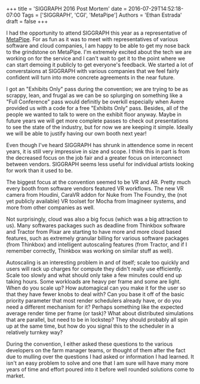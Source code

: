 +++
title = 'SIGGRAPH 2016 Post Mortem'
date = 2016-07-29T14:52:18-07:00
Tags = ['SIGGRAPH', 'CGI', 'MetaPipe']
Authors = 'Ethan Estrada'
draft = false
+++

I had the opportunity to attend SIGGRAPH this year as a representative
of [MetaPipe](http://metapipe.com). For as fun as it was to meet with
representatives of various software and cloud companies, I am happy to
be able to get my nose back to the grindstone on MetaPipe. I'm
extremely excited about the tech we are working on for the service and
I can't wait to get it to the point where we can start demoing it
publicly to get everyone's feedback. We started a lot of converstaions
at SIGGRAPH with various companies that we feel fairly confident will
turn into more concrete agreements in the near future.

<!-- more -->

I got an "Exhibits Only" pass during the convention; we are trying to
be as scrappy, lean, and frugal as we can be so splurging on something
like a "Full Conference" pass would definitly be overkill especially
when Avere provided us with a code for a free "Exhibits Only"
pass. Besides, all of the people we wanted to talk to were on the
exhibit floor anyway. Maybe in future years we will get more complete
passes to check out presentations to see the state of the industry,
but for now we are keeping it simple. Ideally we will be able to
justify having our own booth next year!

Even though I've heard SIGGRAPH has shrunk in attendence some in
recent years, it is still very impressive in size and scope. I think
this in part is from the decreased focus on the job fair and a greater
focus on interconnect between vendors. SIGGRAPH seems less useful for
individual artists looking for work than it used to be.

The biggest focus at the convention seemed to be VR and AR. Pretty
much every booth from software vendors featured VR workflows. The new
VR camera from Houdini, CaraVR addon for Nuke from The Foundry, the
(not yet publicly available) VR toolset for Mocha from Imagineer
systems, and more from other companies as well.

Not surprisingly, cloud was also a big focus (which was a big
attraction to us). Many softwares packages such as deadline from
Thinkbox software and Tractor from Pixar are starting to have more and
more cloud based features, such as extremely granular billing for
various software packages (from Thinkbox) and intelligent autoscaling
features (from Tractor, and if I remember correctly, Thinkbox was
working on similar stuff as well).

Autoscaling is an interesting problem in and of itself; scale too
quickly and users will rack up charges for compute they didn't really
use efficiently.  Scale too slowly and what should only take a few
minutes could end up taking hours. Some workloads are heavy per frame
and some are light. When do you scale up? How automagical can you make
it for the user so that they have fewer knobs to deal with? Can you
base it off of the basic priority parameter that most render
schedulers already have, or do you need a different mechanism for it?
Perhaps something like the expected average render time per frame (or
task)? What about distributed simulations that are parallel, but need
to be in lockstep? They should probably all spin up at the same time,
but how do you signal this to the scheduler in a relatively turnkey
way?

During the convention, I either asked these questions to the various
developers on the farm manager teams, or thought of them after the
fact due to mulling over the questions I had asked or information
I had learned. It isn't an easy problem to solve and one that I am sure
will have many more years of time and effort poured into it before
well rounded solutions come to market.
